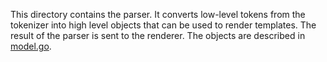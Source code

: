 This directory contains the parser. It converts low-level tokens from the tokenizer into high level objects that can be used
to render templates. The result of the parser is sent to the renderer. The objects are described in [model.go](model.go).